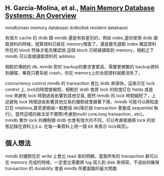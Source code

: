 ## H. Garcia-Molina, et al., [Main Memory Database Systems: An Overview](http://15721.courses.cs.cmu.edu/spring2016/papers/garciamolina-tkde1992.pdf)

mmdb(main memory database)
drdb(disk resident database)

有很大 cache 的 drdb 跟 mmdb 還是有些差別的，例如 index,當你使用 drdb 讀取資料的時候，就算資料已經在 memory裡面了，還是要先讀取 index 確認資料所在的 block 然後才能去確認說 這個 block 已經被讀取到 memory，相較之下 mmdb 可以直接讀取資料的 address 

相較於傳統的 db, mmdb 對於 backup的要求會更高，需要更頻繁的 backup資料到硬碟，畢竟只要系統 crash，你在 memory上的全部資料就都消失了。


concurrency control
mmdb 的 transaction 會比 drdb 來得快，這表示在 lock control 上, lock的時間會縮短，相較於 drdb 會將 lock 的粒度訂在 fields 或是 row 來避免 lock 時間過長影響到其他交易, 既然 mmdb 的 lock 時間縮短了，上述避免 lock 時間過長影響其他交易的優勢就會跟著下降，mmdb 可能可以將粒度訂在 relations,甚至更極端一點整個 db(等於說 transaction 會變成 sequential 執行)，當然這樣的做法並不實際(考慮到multi core,long transaction...etc)。
mmdb 實作 lock 的機制跟 drdb 也會有很大的不同，可以考慮直接將 lock 的狀態記錄在資料上(i.e. 在每一筆資料上用一個 bit 來表示 lock與否)。


## 個人想法
mmdb 的優勢在於 write 上會比 read 來的明顯，當我所有的 transaction 都可以在 memory 完成的時候，一定會比需要將 log 寫入到 disk 來得寫，不過如何確保 transaction 的 durability 會是 mmdb 所要面臨的最大問題


